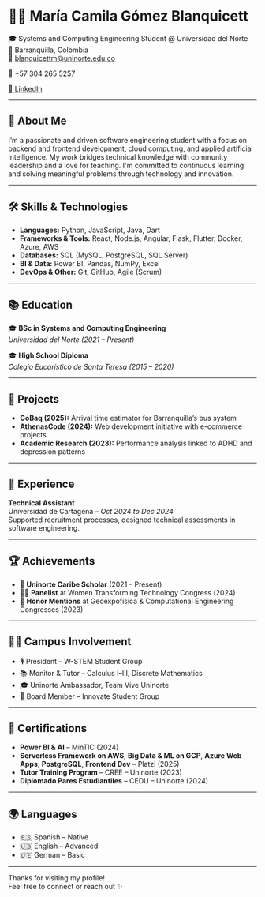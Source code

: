 # 👩‍💻 María Camila Gómez Blanquicett

🎓 Systems and Computing Engineering Student @ Universidad del Norte  
📍 Barranquilla, Colombia  
📧 blanquicettm@uninorte.edu.co

📱 +57 304 265 5257  

[💼 LinkedIn](https://www.linkedin.com/in/maria-camila-gomez-blanquicett-4b88a22b0/)

---

## 🌟 About Me

I’m a passionate and driven software engineering student with a focus on backend and frontend development, cloud computing, and applied artificial intelligence. My work bridges technical knowledge with community leadership and a love for teaching. I'm committed to continuous learning and solving meaningful problems through technology and innovation.

---

## 🛠️ Skills & Technologies

- **Languages:** Python, JavaScript, Java, Dart
- **Frameworks & Tools:** React, Node.js, Angular, Flask, Flutter, Docker, Azure, AWS
- **Databases:** SQL (MySQL, PostgreSQL, SQL Server)
- **BI & Data:** Power BI, Pandas, NumPy, Excel
- **DevOps & Other:** Git, GitHub, Agile (Scrum)

---

## 📚 Education

🎓 **BSc in Systems and Computing Engineering**  
*Universidad del Norte (2021 – Present)*

🎓 **High School Diploma**  
*Colegio Eucarístico de Santa Teresa (2015 – 2020)*

---

## 🧪 Projects

- **GoBaq (2025):** Arrival time estimator for Barranquilla’s bus system  
- **AthenasCode (2024):** Web development initiative with e-commerce projects  
- **Academic Research (2023):** Performance analysis linked to ADHD and depression patterns

---

## 💼 Experience

**Technical Assistant**  
Universidad de Cartagena – *Oct 2024 to Dec 2024*  
Supported recruitment processes, designed technical assessments in software engineering.

---

## 🏆 Achievements

- 🥇 **Uninorte Caribe Scholar** (2021 – Present)  
- 👩‍💼 **Panelist** at Women Transforming Technology Congress (2024)  
- 🧠 **Honor Mentions** at Geoexpofísica & Computational Engineering Congresses (2023)

---

## 👩‍🎓 Campus Involvement

- 🎙️ President – W-STEM Student Group  
- 📚 Monitor & Tutor – Calculus I–III, Discrete Mathematics  
- 🎓 Uninorte Ambassador, Team Vive Uninorte  
- 🧪 Board Member – Innovate Student Group

---

## 📜 Certifications

- **Power BI & AI** – MinTIC (2024)  
- **Serverless Framework on AWS**, **Big Data & ML on GCP**, **Azure Web Apps**, **PostgreSQL**, **Frontend Dev** – Platzi (2025)  
- **Tutor Training Program** – CREE – Uninorte (2023)  
- **Diplomado Pares Estudiantiles** – CEDU – Uninorte (2024)

---

## 🌍 Languages

- 🇪🇸 Spanish – Native  
- 🇺🇸 English – Advanced  
- 🇩🇪 German – Basic

---

Thanks for visiting my profile!  
Feel free to connect or reach out ✨
